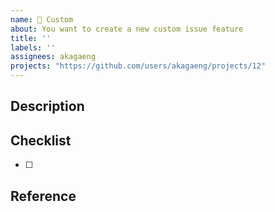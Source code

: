 ```yaml
---
name: 🚩 Custom
about: You want to create a new custom issue feature
title: ''
labels: ''
assignees: akagaeng
projects: "https://github.com/users/akagaeng/projects/12"
---
```


## Description

<!-- 이슈 사항에 대해서 상세히 설명을 적어 주세요 -->

## Checklist

- [ ] 

## Reference

<!-- 이슈와 관련하여 참고가 될만한 URL 등을 추가해 주세요 -->